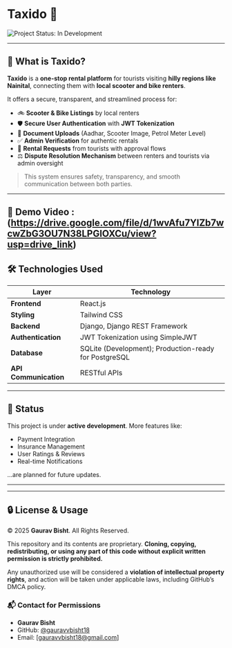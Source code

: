 # Taxido 🛵

![Project Status: In Development](https://img.shields.io/badge/status-in_development-yellowgreen)

---

## 📌 What is Taxido?

**Taxido** is a **one-stop rental platform** for tourists visiting **hilly regions like Nainital**, connecting them with **local scooter and bike renters**.

It offers a secure, transparent, and streamlined process for:
- 🚲 **Scooter & Bike Listings** by local renters
- 🛡️ **Secure User Authentication** with **JWT Tokenization**
- 📄 **Document Uploads** (Aadhar, Scooter Image, Petrol Meter Level)
- ✅ **Admin Verification** for authentic rentals
- 🤝 **Rental Requests** from tourists with approval flows
- ⚖️ **Dispute Resolution Mechanism** between renters and tourists via admin oversight

> This system ensures safety, transparency, and smooth communication between both parties.

---

## 🎥 Demo Video : (https://drive.google.com/file/d/1wvAfu7YIZb7wcwZbG3OU7N38LPGIOXCu/view?usp=drive_link)

## 🛠️ Technologies Used

| Layer    | Technology            |
|----------|-----------------------|
| **Frontend** | React.js |
| **Styling** | Tailwind CSS |
| **Backend** | Django, Django REST Framework |
| **Authentication** | JWT Tokenization using SimpleJWT |
| **Database** | SQLite (Development); Production-ready for PostgreSQL |
| **API Communication** | RESTful APIs |



---

## 🚀 Status

This project is under **active development**. More features like:
- Payment Integration
- Insurance Management
- User Ratings & Reviews
- Real-time Notifications

...are planned for future updates.

---
---

## 🔒 License & Usage

© 2025 **Gaurav Bisht**. All Rights Reserved.

This repository and its contents are proprietary. **Cloning, copying, redistributing, or using any part of this code without explicit written permission is strictly prohibited.**

Any unauthorized use will be considered a **violation of intellectual property rights**, and action will be taken under applicable laws, including GitHub’s DMCA policy.

### 📬 Contact for Permissions
- **Gaurav Bisht**
- GitHub: [@gauravvbisht18](https://github.com/gauravvbisht18)
- Email: [gauravvbisht18@gmail.com]




